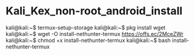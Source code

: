 # Kali_Kex_non-root_android_install
kali@kali:~$ termux-setup-storage   kali@kali:~$ pkg install wget    kali@kali:~$ wget -O install-nethunter-termux https://offs.ec/2MceZWr     kali@kali:~$ chmod +x install-nethunter-termux      kali@kali:~$ bash install-nethunter-termux
